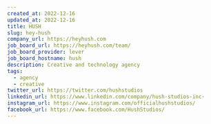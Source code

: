 ```yaml
---
created_at: 2022-12-16
updated_at: 2022-12-16
title: HUSH
slug: hey-hush
company_url: https://heyhush.com
job_board_url: https://heyhush.com/team/
job_board_provider: lever
job_board_hostname: hush
description: Creative and technology agency
tags:
  - agency
  - creative
twitter_url: https://twitter.com/hushstudios
linkedin_url: https://www.linkedin.com/company/hush-studios-inc-
instagram_url: https://www.instagram.com/officialhushstudios/
facebook_url: https://www.facebook.com/HushStudios/
---
```

